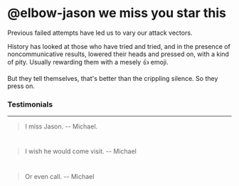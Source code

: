 # @elbow-jason we miss you star this
Previous failed attempts have led us to vary our attack vectors.

History has looked at those who have tried and tried, and in the presence of noncommunicative results, 
lowered their heads and pressed on, with a kind of pity.
Usually rewarding them with a mesely :+1: emoji.

But they tell themselves, that's better than the crippling silence.
So they press on.

### Testimonials
---

> I miss Jason. -- Michael.  
#
> I wish he would come visit. -- Michael  
#
> Or even call. -- Michael  
#
